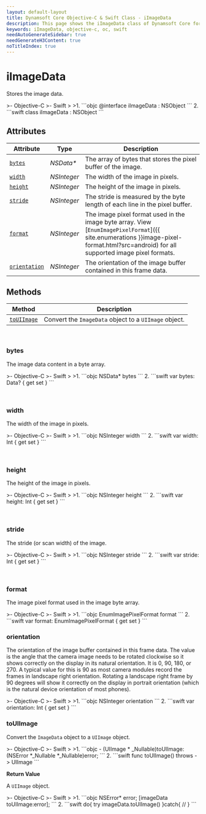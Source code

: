 ```yaml
---
layout: default-layout
title: Dynamsoft Core Objective-C & Swift Class - iImageData
description: This page shows the iImageData class of Dynamsoft Core for iOS SDK.
keywords: iImageData, objective-c, oc, swift
needAutoGenerateSidebar: true
needGenerateH3Content: true
noTitleIndex: true
---
```



# iImageData

Stores the image data.  

<div class="sample-code-prefix"></div>
>- Objective-C
>- Swift
>
>1. 
```objc
@interface iImageData : NSObject 
```
2. 
```swift
class iImageData : NSObject
```

## Attributes

| Attribute | Type | Description |
|---------- | ---- | ----------- |
| [`bytes`](#bytes) | *NSData\** | The array of bytes that stores the pixel buffer of the image. |
| [`width`](#width) | *NSInteger* | The width of the image in pixels. |
| [`height`](#height) | *NSInteger* | The height of the image in pixels. |
| [`stride`](#stride) | *NSInteger* | The stride is measured by the byte length of each line in the pixel buffer. |
| [`format`](#format) | *NSInteger* | The image pixel format used in the image byte array. View [`EnumImagePixelFormat`]({{ site.enumerations }}image-pixel-format.html?src=android) for all supported image pixel formats. |
| [`orientation`](#orientation) | *NSInteger* | The orientation of the image buffer contained in this frame data. |

## Methods

| Method | Description |
| ------ | ----------- |
| [`toUIImage`](#touiimage) | Convert the `ImageData` object to a `UIImage` object. |

&nbsp;

### bytes

The image data content in a byte array.

<div class="sample-code-prefix"></div>
>- Objective-C
>- Swift
>
>1. 
```objc
NSData* bytes
```
2. 
```swift
var bytes: Data? { get set }
```

&nbsp;

### width

The width of the image in pixels.  

<div class="sample-code-prefix"></div>
>- Objective-C
>- Swift
>
>1. 
```objc
NSInteger width
```
2. 
```swift
var width: Int { get set }
```

&nbsp;

### height

The height of the image in pixels.

<div class="sample-code-prefix"></div>
>- Objective-C
>- Swift
>
>1. 
```objc
NSInteger height
```
2. 
```swift
var height: Int { get set }
```

&nbsp;

### stride

The stride (or scan width) of the image.

<div class="sample-code-prefix"></div>
>- Objective-C
>- Swift
>
>1. 
```objc
NSInteger stride
```
2. 
```swift
var stride: Int { get set }
```

&nbsp;

### format

The image pixel format used in the image byte array.

<div class="sample-code-prefix"></div>
>- Objective-C
>- Swift
>
>1. 
```objc
EnumImagePixelFormat format
```
2. 
```swift
var format: EnumImagePixelFormat { get set }
```

### orientation

The orientation of the image buffer contained in this frame data. The value is the angle that the camera image needs to be rotated clockwise so it shows correctly on the display in its natural orientation. It is 0, 90, 180, or 270. A typical value for this is 90 as most camera modules record the frames in landscape right orientation. Rotating a landscape right frame by 90 degrees will show it correctly on the display in portrait orientation (which is the natural device orientation of most phones).

<div class="sample-code-prefix"></div>
>- Objective-C
>- Swift
>
>1. 
```objc
NSInteger orientation
```
2. 
```swift
var orientation: Int { get set }
```

### toUIImage

Convert the `ImageData` object to a `UIImage` object.

<div class="sample-code-prefix"></div>
>- Objective-C
>- Swift
>
>1. 
```objc
- (UIImage * _Nullable)toUIImage:(NSError *_Nullable *_Nullable)error;
```
2. 
```swift
func toUIImage() throws -> UIImage
```

**Return Value**

A `UIImage` object.

<div class="sample-code-prefix"></div>
>- Objective-C
>- Swift
>
>1. 
```objc
NSError* error;
[imageData toUIImage:error];
```
2. 
```swift
do{
    try imageData.toUIImage()
}catch{
    //
}
```
